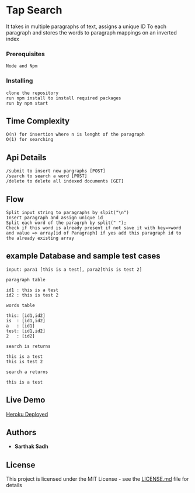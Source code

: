 # Tap Search


It takes in multiple paragraphs of text, assigns a unique ID To each paragraph and stores the words to paragraph mappings on an inverted index

### Prerequisites

```
Node and Npm
```

### Installing

```
clone the repository
run npm install to install required packages
run by npm start
```

## Time Complexity

```
O(n) for insertion where n is lenght of the paragraph
O(1) for searching
```

## Api Details

```
/submit to insert new pargraphs [POST]
/search to search a word [POST]
/delete to delete all indexed documents [GET]
```

## Flow

```
Split input string to paragraphs by slpit("\n")
Insert paragraph and assign unique id
Split each word of the paragrph by split(" ");
Check if this word is already present if not save it with key=>word and value => array[id of Paragraph] if yes add this paragraph id to the already existing array
```

## example Database and sample test cases

```
input: para1 [this is a test], para2[this is test 2]

paragraph table

id1 : this is a test
id2 : this is test 2

words table

this: [id1,id2]
is  : [id1,id2]
a   : [id1]
test: [id1,id2]
2   : [id2]

search is returns

this is a test
this is test 2

search a returns

this is a test

```

## Live Demo
[Heroku Deployed](http://tap-search-sarthak.herokuapp.com/)
 

## Authors

* **Sarthak Sadh** 

## License

This project is licensed under the MIT License - see the [LICENSE.md](LICENSE.md) file for details


